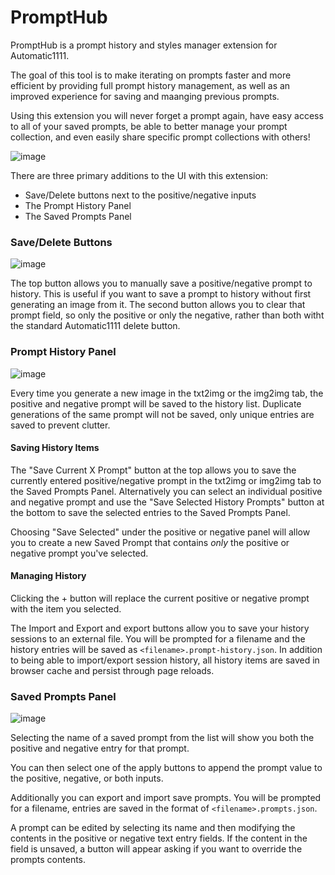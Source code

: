 # PromptHub

PromptHub is a prompt history and styles manager extension for Automatic1111.

The goal of this tool is to make iterating on prompts faster and more efficient by providing full prompt history management, as well as an improved experience for saving and maanging previous prompts.

Using this extension you will never forget a prompt again, have easy access to all of your saved prompts, be able to better manage your prompt collection, and even easily share specific prompt collections with others!

![image](https://user-images.githubusercontent.com/3112763/227691648-9773fd84-f358-4da8-9d36-8e965f9e9d32.png)

There are three primary additions to the UI with this extension:

* Save/Delete buttons next to the positive/negative inputs
* The Prompt History Panel
* The Saved Prompts Panel

### Save/Delete Buttons

![image](https://user-images.githubusercontent.com/3112763/227691910-7a1c8cdc-bc0e-45e4-860d-49ecb357b910.png)

The top button allows you to manually save a positive/negative prompt to history. This is useful if you want to save a prompt to history without first generating an image from it.
The second button allows you to clear that prompt field, so only the positive or only the negative, rather than both witht the standard Automatic1111 delete button.

### Prompt History Panel

![image](https://user-images.githubusercontent.com/3112763/227692407-d4df077a-7b1c-4f1c-b774-d9520b28ef9d.png)

Every time you generate a new image in the txt2img or the img2img tab, the positive and negative prompt will be saved to the history list.
Duplicate generations of the same prompt will not be saved, only unique entries are saved to prevent clutter.

#### Saving History Items
The "Save Current X Prompt" button at the top allows you to save the currently entered positive/negative prompt in the txt2img or img2img tab to the Saved Prompts Panel.
Alternatively you can select an individual positive and negative prompt and use the "Save Selected History Prompts" button at the bottom to save the selected entries to the Saved Prompts Panel.

Choosing "Save Selected" under the positive or negative panel will allow you to create a new Saved Prompt that contains _only_ the positive or negative prompt you've selected.

#### Managing History

Clicking the + button will replace the current positive or negative prompt with the item you selected.

The Import and Export and export buttons allow you to save your history sessions to an external file.
You will be prompted for a filename and the history entries will be saved as `<filename>.prompt-history.json`.
In addition to being able to import/export session history, all history items are saved in browser cache and persist through page reloads.

### Saved Prompts Panel

![image](https://user-images.githubusercontent.com/3112763/227693954-f67665dd-f9ec-4bbc-8c83-b49911b4f240.png)

Selecting the name of a saved prompt from the list will show you both the positive and negative entry for that prompt.

You can then select one of the apply buttons to append the prompt value to the positive, negative, or both inputs.

Additionally you can export and import save prompts. You will be prompted for a filename, entries are saved in the format of `<filename>.prompts.json`.

A prompt can be edited by selecting its name and then modifying the contents in the positive or negative text entry fields. If the content in the field is unsaved, a button will appear asking if you want to override the prompts contents.
